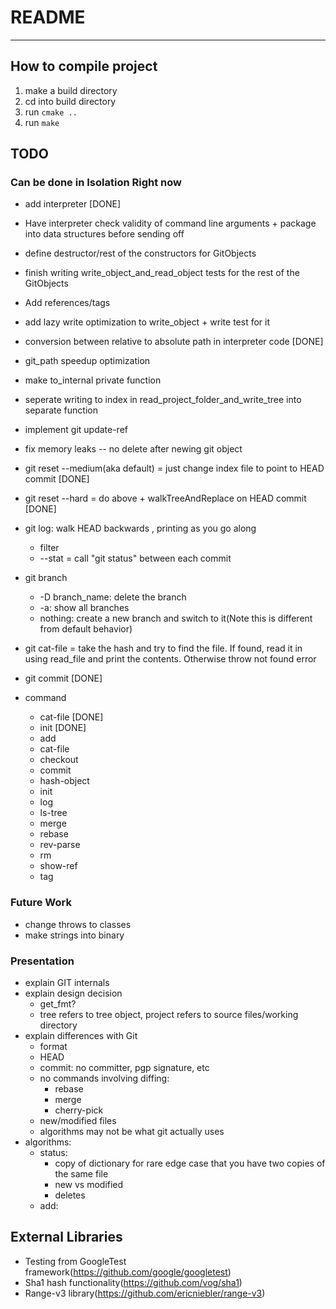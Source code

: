 # README
---

## How to compile project
1. make a build directory
2. cd into build directory
3. run `cmake ..`
4. run `make`

## TODO
### Can be done in Isolation Right now
* add interpreter [DONE]
* Have interpreter check validity of command line arguments + package into data structures before sending off
* define destructor/rest of the constructors for GitObjects
* finish writing write_object_and_read_object tests for the rest of the GitObjects
* Add references/tags
* add lazy write optimization to write_object + write test for it
* conversion between relative to absolute path in interpreter code [DONE]
* git_path speedup optimization
* make to_internal private function
* seperate writing to index in read_project_folder_and_write_tree into separate function

* implement git update-ref
* fix memory leaks -- no delete after newing git object

* git reset --medium(aka default) = just change index file to point to HEAD commit [DONE]
* git reset --hard = do above + walkTreeAndReplace on HEAD commit [DONE]
* git log: walk HEAD backwards , printing as you go along
    * filter 
    * --stat = call "git status" between each commit
* git branch
    * -D branch_name: delete the branch
    * -a: show all branches
    * nothing: create a new branch and switch to it(Note this is different from default behavior)
* git cat-file = take the hash and try to find the file. If found, read it in using read_file and print the contents. Otherwise throw not found error
* git commit [DONE]

* command
    * cat-file [DONE]
    * init [DONE]
    * add
    * cat-file
    * checkout 
    * commit   
    * hash-object
    * init     
    * log      
    * ls-tree 
    * merge    
    * rebase   
    * rev-parse
    * rm  
    * show-ref
    * tag
   
### Future Work
* change throws to classes
* make strings into binary

### Presentation
* explain GIT internals
* explain design decision
    * get_fmt?
    * tree refers to tree object, project refers to source files/working directory
* explain differences with Git
    * format
    * HEAD
    * commit: no committer, pgp signature, etc
    * no commands involving diffing:
        * rebase
        * merge
        * cherry-pick
    * new/modified files
    * algorithms may not be what git actually uses
* algorithms:
    * status:
        - copy of dictionary for rare edge case that you have two copies of the same file
        - new vs modified
        - deletes
    * add:


## External Libraries
* Testing from GoogleTest framework(https://github.com/google/googletest)
* Sha1 hash functionality(https://github.com/vog/sha1)
* Range-v3 library(https://github.com/ericniebler/range-v3)
